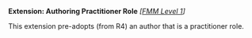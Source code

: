 **Extension: Authoring Practitioner Role** *[[FMM Level 1](guidance.html)]*

This extension pre-adopts (from R4) an author that is a practitioner role. 


